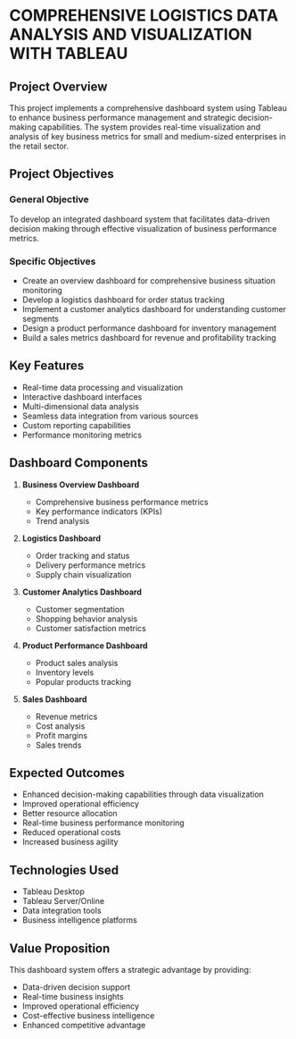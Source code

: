 # COMPREHENSIVE LOGISTICS DATA ANALYSIS AND VISUALIZATION WITH TABLEAU

## Project Overview
This project implements a comprehensive dashboard system using Tableau to enhance business performance management and strategic decision-making capabilities. The system provides real-time visualization and analysis of key business metrics for small and medium-sized enterprises in the retail sector.

## Project Objectives
### General Objective
To develop an integrated dashboard system that facilitates data-driven decision making through effective visualization of business performance metrics.

### Specific Objectives
- Create an overview dashboard for comprehensive business situation monitoring
- Develop a logistics dashboard for order status tracking
- Implement a customer analytics dashboard for understanding customer segments
- Design a product performance dashboard for inventory management
- Build a sales metrics dashboard for revenue and profitability tracking

## Key Features
- Real-time data processing and visualization
- Interactive dashboard interfaces
- Multi-dimensional data analysis
- Seamless data integration from various sources
- Custom reporting capabilities
- Performance monitoring metrics

## Dashboard Components
1. **Business Overview Dashboard**
   - Comprehensive business performance metrics
   - Key performance indicators (KPIs)
   - Trend analysis

2. **Logistics Dashboard**
   - Order tracking and status
   - Delivery performance metrics
   - Supply chain visualization

3. **Customer Analytics Dashboard**
   - Customer segmentation
   - Shopping behavior analysis
   - Customer satisfaction metrics

4. **Product Performance Dashboard**
   - Product sales analysis
   - Inventory levels
   - Popular products tracking

5. **Sales Dashboard**
   - Revenue metrics
   - Cost analysis
   - Profit margins
   - Sales trends

## Expected Outcomes
- Enhanced decision-making capabilities through data visualization
- Improved operational efficiency
- Better resource allocation
- Real-time business performance monitoring
- Reduced operational costs
- Increased business agility

## Technologies Used
- Tableau Desktop
- Tableau Server/Online
- Data integration tools
- Business intelligence platforms

## Value Proposition
This dashboard system offers a strategic advantage by providing:
- Data-driven decision support
- Real-time business insights
- Improved operational efficiency
- Cost-effective business intelligence
- Enhanced competitive advantage